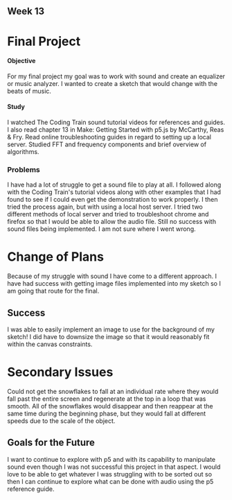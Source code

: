 ## Week 13

# Final Project

#### Objective
For my final project my goal was to work with sound and create an equalizer or music analyzer. I wanted to create a sketch that would change with the beats of music.

#### Study
I watched The Coding Train sound tutorial videos for references and guides. I also read chapter 13 in Make: Getting Started with p5.js by McCarthy, Reas & Fry. Read online troubleshooting guides in regard to setting up a local server. Studied FFT and frequency components and brief overview of algorithms.

### Problems
I have had a lot of struggle to get a sound file to play at all. I followed along with the Coding Train's tutorial videos along with other examples that I had found to see if I could even get the demonstration to work properly. I then tried the process again, but with using a local host server. I tried two different methods of local server and tried to troubleshoot chrome and firefox so that I would be able to allow the audio file. Still no success with sound files being implemented. I am not sure where I went wrong.

# Change of Plans
Because of my struggle with sound I have come to a different approach. I have had success with getting image files implemented into my sketch so I am going that route for the final.

## Success
I was able to easily implement an image to use for the background of my sketch! I did have to downsize the image so that it would reasonably fit within the canvas constraints.

# Secondary Issues
Could not get the snowflakes to fall at an individual rate where they would fall past the entire screen and regenerate at the top in a loop that was smooth. All of the snowflakes would disappear and then reappear at the same time during the beginning phase, but they would fall at different speeds due to the scale of the object.

## Goals for the Future
I want to continue to explore with p5 and with its capability to manipulate sound even though I was not successful this project in that aspect. I would love to be able to get whatever I was struggling with to be sorted out so then I can continue to explore what can be done with audio using the p5 reference guide.
